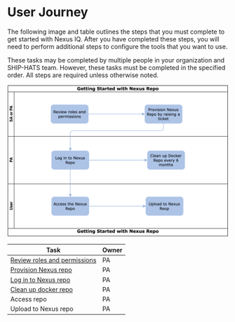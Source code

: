 # User Journey

The following image and table outlines the steps that you must complete to get started with Nexus IQ. After you have completed these steps, you will need to perform additional steps to configure the tools that you want to use.

These tasks may be completed by multiple people in your organization and SHIP-HATS team. However, these tasks must be completed in the specified order. All steps are required unless otherwise noted. 

![User Journey](./images/user-journey-nexus-repo.png)


|Task|Owner|
|---|---|
|[Review roles and permissions](nexus-repository/nexus-repo-roles-and-permissions) |PA|
|[Provision Nexus repo](nexus-repository/nexus-repo-provision) |PA|
|[Log in to Nexus repo](nexus-repository/nexus-repo-log-in)|PA|
|[Clean up docker repo](nexus-repository/nexus-repository-clean-up-docker-repo)|PA|
|Access repo|PA
|Upload to Nexus repo|PA